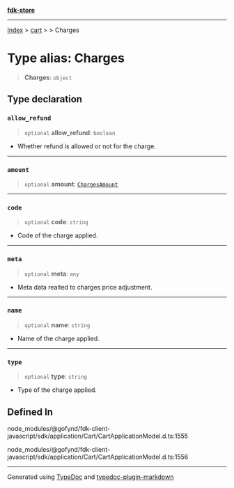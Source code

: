 [**fdk-store**](../../../README.md)
***

[Index](../../../API.md) > [cart](../../README.md) > [<internal>](../README.md) > Charges

# Type alias: Charges

> **Charges**: `object`

## Type declaration

### `allow_refund`

> `optional` **allow\_refund**: `boolean`

- Whether refund is allowed or not for the charge.

***

### `amount`

> `optional` **amount**: [`ChargesAmount`](type-alias.ChargesAmount.md)

***

### `code`

> `optional` **code**: `string`

- Code of the charge applied.

***

### `meta`

> `optional` **meta**: `any`

- Meta data realted to charges price adjustment.

***

### `name`

> `optional` **name**: `string`

- Name of the charge applied.

***

### `type`

> `optional` **type**: `string`

- Type of the charge applied.

## Defined In

node\_modules/@gofynd/fdk-client-javascript/sdk/application/Cart/CartApplicationModel.d.ts:1555

node\_modules/@gofynd/fdk-client-javascript/sdk/application/Cart/CartApplicationModel.d.ts:1556

***
Generated using [TypeDoc](https://typedoc.org/) and [typedoc-plugin-markdown](https://www.npmjs.com/package/typedoc-plugin-markdown)
